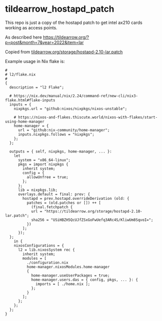 # tildearrow_hostapd_patch

This repo is just a copy of the hostapd patch to get intel ax210 cards working as access points.

As described here
https://tildearrow.org/?p=post&month=7&year=2022&item=lar

Copied from
[tildearrow.org/storage/hostapd-2.10-lar.patch](https://tildearrow.org/storage/hostapd-2.10-lar.patch";)

Example usage in Nix flake is:
```
#
# l2/flake.nix
#
{
  description = "l2 Flake";

  # https://nix.dev/manual/nix/2.24/command-ref/new-cli/nix3-flake.html#flake-inputs
  inputs = {
    nixpkgs.url = "github:nixos/nixpkgs/nixos-unstable";

    # https://nixos-and-flakes.thiscute.world/nixos-with-flakes/start-using-home-manager
    home-manager = {
      url = "github:nix-community/home-manager";
      inputs.nixpkgs.follows = "nixpkgs";
    };
  };

  outputs = { self, nixpkgs, home-manager, ... }:
    let
      system = "x86_64-linux";
      pkgs = import nixpkgs {
        inherit system;
        config = {
          allowUnfree = true;
        };
      };
      lib = nixpkgs.lib;
      overlays.default = final: prev: {
        hostapd = prev.hostapd.overrideDerivation (old: {
          patches = (old.patches or []) ++ [
            (final.fetchpatch {
            url = "https://tildearrow.org/storage/hostapd-2.10-lar.patch";
            sha256 = "USiHBZH5QcUJfZSxGoFwUefq3ARc4S/KliwUm8SqvoI=";
          })
        ];
      });
  };
    in {
    nixosConfigurations = {
      l2 = lib.nixosSystem rec {
        inherit system;
        modules = [
          ./configuration.nix
          home-manager.nixosModules.home-manager
          {
            home-manager.useUserPackages = true;
            home-manager.users.das = { config, pkgs, ... }: {
              imports = [ ./home.nix ];
            };
          }
        ];
      };
    };
  };
}
```
